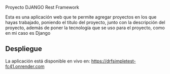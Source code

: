 Proyecto DJANGO Rest Framework

Esta es una aplicación web que te permite agregar proyectos en los que hayas trabajado,
poniendo el titulo del proyecto, junto con la descripción del proyecto, además de poner
la tecnología que se uso para el proyecto, como en mi caso es Django


## Despliegue
La aplicación está disponible en vivo en:
https://drfsimpletest-fc41.onrender.com
